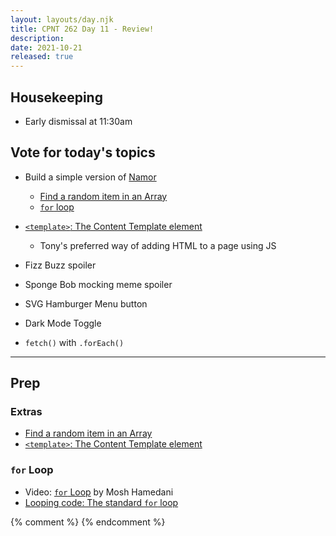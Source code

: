 ```yaml
---
layout: layouts/day.njk
title: CPNT 262 Day 11 - Review!
description: 
date: 2021-10-21
released: true
---
```


## Housekeeping
- Early dismissal at 11:30am

## Vote for today's topics
- Build a simple version of [Namor](https://acidtone.github.io/namor)
    - [Find a random item in an Array](https://gist.github.com/acidtone/2a3cac26a229aa95685e5cf6344f2e4e)
    - [`for` loop](https://developer.mozilla.org/en-US/docs/Learn/JavaScript/Building_blocks/Looping_code#the_standard_for_loop)

- [`<template>`: The Content Template element](https://developer.mozilla.org/en-US/docs/Web/HTML/Element/template)
    - Tony's preferred way of adding HTML to a page using JS
- Fizz Buzz spoiler
- Sponge Bob mocking meme spoiler
- SVG Hamburger Menu button
- Dark Mode Toggle
- `fetch()` with `.forEach()`

---

## Prep
### Extras
- [Find a random item in an Array](https://gist.github.com/acidtone/2a3cac26a229aa95685e5cf6344f2e4e)
- [`<template>`: The Content Template element](https://developer.mozilla.org/en-US/docs/Web/HTML/Element/template)

### `for` Loop
- Video: [`for` Loop](https://www.youtube.com/watch?v=s9wW2PpJsmQ) by Mosh Hamedani
- [Looping code: The standard `for` loop](https://developer.mozilla.org/en-US/docs/Learn/JavaScript/Building_blocks/Looping_code#the_standard_for_loop)

{% comment %}
{% endcomment %}